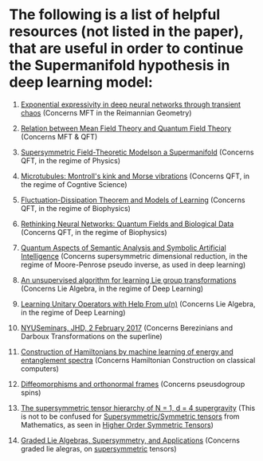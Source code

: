 The following is a list of helpful resources (not listed in the paper), that are useful in order to continue the Supermanifold hypothesis in deep learning model:
=======

1. [Exponential expressivity in deep neural networks through transient chaos](https://arxiv.org/pdf/1606.05340v2.pdf) (Concerns MFT in the Reimannian Geometry)

2. [Relation between Mean Field Theory and Quantum Field Theory](https://physics.stackexchange.com/questions/300473/relation-between-mean-field-theory-and-renormalization-method) (Concerns MFT & QFT)

3. [Supersymmetric Field-Theoretic Modelson a Supermanifold](https://arxiv.org/pdf/hep-th/0212038.pdf) (Concerns QFT, in the regime of Physics)

4. [Microtubules: Montroll's kink and Morse vibrations](https://arxiv.org/abs/cond-mat/9606109) (Concerns QFT, in the regime of Cogntive Science)

5. [Fluctuation-Dissipation Theorem and Models of Learning](https://pdfs.semanticscholar.org/d839/6486c3206fb8dce0ccd19a43e01ce8abd866.pdf) (Concerns QFT, in the regime of Biophysics)

6. [Rethinking Neural Networks: Quantum Fields and Biological Data](https://books.google.com.jm/books?id=L7NQAwAAQBAJ&pg=PA173&lpg=PA173&dq=neural+network+quantum+field+treatments&source=bl&ots=FoXErEu35R&sig=7YKMR_TmscbMT-FQhEiZlwAZXq4&hl=en&sa=X&ved=0ahUKEwjRz-2mt5XWAhWHMyYKHcwGBZwQ6AEIPDAD#v=onepage&q&f=false) (Concerns QFT, in the regime of Biophysics)

7. [Quantum Aspects of Semantic Analysis and Symbolic Artificial Intelligence](https://arxiv.org/abs/quant-ph/0309022) (Concerns supersymmetric dimensional reduction, in the regime of Moore-Penrose pseudo inverse, as used in deep learning)

8. [An unsupervised algorithm for learning Lie group transformations](https://arxiv.org/pdf/1001.1027v4.pdf) (Concerns Lie Algebra, in the regime of Deep Learning)

9. [Learning Unitary Operators with Help From u(n)](https://arxiv.org/pdf/1607.04903.pdf) (Concerns Lie Algebra, in the regime of Deep Learning)

10. [NYUSeminars, JHD, 2 February 2017](http://people.bath.ac.uk/masjhd/Meetings/NYUSeminars.pdf) (Concerns Berezinians and Darboux Transformations on the superline)

11. [Construction of Hamiltonians by machine learning of energy and entanglement spectra](https://arxiv.org/pdf/1705.05372.pdf) (Concerns Hamiltonian Construction on classical computers)

12. [Diffeomorphisms and orthonormal frames](https://arxiv.org/pdf/hep-th/0406213.pdf) (Concerns pseusdogroup spins)

13. [The supersymmetric tensor hierarchy of N = 1, d = 4 supergravity](https://arxiv.org/pdf/0903.0509.pdf) (This is not to be confused for [Supersymmetric/Symmetric tensors](https://en.wikipedia.org/wiki/Symmetric_tensor) from Mathematics, as seen in [Higher Order Symmetric Tensors](http://www.sciencedirect.com/science/article/pii/S089571770700060X)) 

14. [Graded Lie Algebras, Supersymmetry, and Applications](https://abatanasov.github.io/Files/Supersymmetry.pdf) (Concerns graded lie alegras, on [supersymmetric](https://en.wikipedia.org/wiki/Supersymmetry) tensors) 
